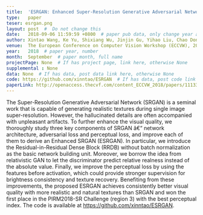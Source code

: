 ```yaml
---
title:  'ESRGAN: Enhanced Super-Resolution Generative Adversarial Networks'  #  Paper title, covered by ''
type:   paper
teser: esrgan.png
layout: post  #  Do not change this
date:   2018-09-06 11:59:59 +0800  # paper pub data, only change year and month according to this format
author: Xintao Wang, Ke Yu, Shixiang Wu, Jinjin Gu, Yihao Liu, Chao Dong, Yu Qiao, Chen Change Loy  # authors information
venue:  The European Conference on Computer Vision Workshop (ECCVW), 2018  # Where it be, ICCV and CVPR remove IEEE Conference on, 
year:   2018  # paper year, number
month:  September  # paper month, full name
projectPage: None  # If has project page, link here, otherwise None
supplemental : None
data: None  # If has data, post data link here, otherwise None
code: https://github.com/xinntao/ESRGAN  # If has data, post code link here, otherwise None
paperLink: http://openaccess.thecvf.com/content_ECCVW_2018/papers/11133/Wang_ESRGAN_Enhanced_Super-Resolution_Generative_Adversarial_Networks_ECCVW_2018_paper.pdf  # post paper pdf link here
---
```


The Super-Resolution Generative Adversarial Network (SRGAN) is a seminal work that is capable of generating realistic textures during single image super-resolution. However, the hallucinated details are often accompanied with unpleasant artifacts. To further enhance the visual quality, we thoroughly study three key components of SRGAN â€“ network architecture, adversarial loss and perceptual loss, and improve each of them to derive an Enhanced SRGAN (ESRGAN). In particular, we introduce the Residual-in-Residual Dense Block (RRDB) without batch normalization as the basic network building unit. Moreover, we borrow the idea from relativistic GAN to let the discriminator predict relative realness instead of the absolute value. Finally, we improve the perceptual loss by using the features before activation, which could provide stronger supervision for brightness consistency and texture recovery. Benefiting from these improvements, the proposed ESRGAN achieves consistently better visual quality with more realistic and natural textures than SRGAN and won the first place in the PIRM2018-SR Challenge (region 3) with the best perceptual index. The code is available at https://github.com/xinntao/ESRGAN.